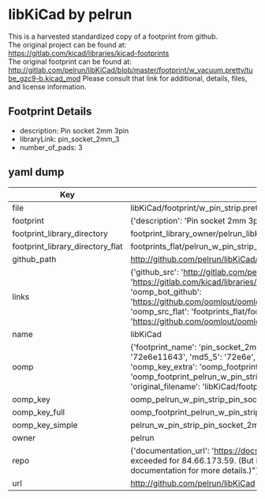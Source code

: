 # libKiCad by pelrun  
This is a harvested standardized copy of a footprint from github.  
The original project can be found at:  
https://gitlab.com/kicad/libraries/kicad-footprints  
The original footprint can be found at:
http://gitlab.com/pelrun/libKiCad/blob/master/footprint/w_vacuum.pretty/tube_gzc9-b.kicad_mod
Please consult that link for additional, details, files, and license information.  
## Footprint Details
* description: Pin socket 2mm 3pin  
* libraryLink: pin_socket_2mm_3  
* number_of_pads: 3  
## yaml dump  
| Key | Value |  
| --- | --- |  
| file | libKiCad/footprint/w_pin_strip.pretty/pin_socket_2mm_3.kicad_mod |  
| footprint | {'description': 'Pin socket 2mm 3pin', 'libraryLink': 'pin_socket_2mm_3', 'number_of_pads': 3} |  
| footprint_library_directory | footprint_library_owner/pelrun_libKiCad |  
| footprint_library_directory_flat | footprints_flat/pelrun_w_pin_strip_pin_socket_2mm_3/working |  
| github_path | http://github.com/pelrun/libKiCad/blob/master/footprint/w_pin_strip.pretty/pin_socket_2mm_3.kicad_mod |  
| links | {'github_src': 'http://gitlab.com/pelrun/libKiCad/blob/master/footprint/w_vacuum.pretty/tube_gzc9-b.kicad_mod', 'github_src_repo': 'https://gitlab.com/kicad/libraries/kicad-footprints', 'oomp_bot': 'footprints/pelrun_w_pin_strip_pin_socket_2mm_3/working', 'oomp_bot_github': 'https://github.com/oomlout/oomlout_oomp_footprint_bot/tree/main/footprints/pelrun_w_pin_strip_pin_socket_2mm_3/working', 'oomp_src_flat': 'footprints_flat/footprints_flat/pelrun_w_pin_strip_pin_socket_2mm_3/working', 'oomp_src_flat_github': 'https://github.com/oomlout/oomlout_oomp_footprint_src/tree/main/footprints_flat/pelrun_w_pin_strip_pin_socket_2mm_3/working'} |  
| name | libKiCad |  
| oomp | {'footprint_name': 'pin_socket_2mm_3', 'library_name': 'w_pin_strip', 'md5': '72e6e1164350df250c1c63ce3fd88046', 'md5_10': '72e6e11643', 'md5_5': '72e6e', 'md5_6': '72e6e1', 'oomp_key': 'oomp_pelrun_w_pin_strip_pin_socket_2mm_3', 'oomp_key_extra': 'oomp_footprint_pelrun_w_pin_strip_pin_socket_2mm_3', 'oomp_key_full': 'oomp_footprint_pelrun_w_pin_strip_pin_socket_2mm_3_72e6e1', 'oomp_key_simple': 'pelrun_w_pin_strip_pin_socket_2mm_3', 'original_filename': 'libKiCad/footprint/w_pin_strip.pretty/pin_socket_2mm_3.kicad_mod', 'owner_name': 'pelrun'} |  
| oomp_key | oomp_pelrun_w_pin_strip_pin_socket_2mm_3 |  
| oomp_key_full | oomp_footprint_pelrun_w_pin_strip_pin_socket_2mm_3 |  
| oomp_key_simple | pelrun_w_pin_strip_pin_socket_2mm_3 |  
| owner | pelrun |  
| repo | {'documentation_url': 'https://docs.github.com/rest/overview/resources-in-the-rest-api#rate-limiting', 'message': "API rate limit exceeded for 84.66.173.59. (But here's the good news: Authenticated requests get a higher rate limit. Check out the documentation for more details.)"} |  
| url | http://github.com/pelrun/libKiCad |  

